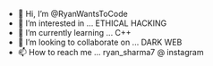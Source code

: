 - 👋 Hi, I’m @RyanWantsToCode
- 👀 I’m interested in ... ETHICAL HACKING
- 🌱 I’m currently learning ... C++
- 💞️ I’m looking to collaborate on ... DARK WEB
- 📫 How to reach me ... ryan_sharma7 @ instagram

<!---
RyanWantsToCode/RyanWantsToCode is a ✨ special ✨ repository because its `README.md` (this file) appears on your GitHub profile.
You can click the Preview link to take a look at your changes.
--->
